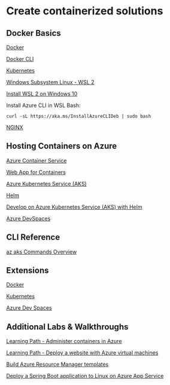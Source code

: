 # Create containerized solutions

## Docker Basics

[Docker](https://www.docker.com/products/docker-desktop)

[Docker CLI](https://docs.docker.com/engine/reference/commandline/cli/)

[Kubernetes](https://kubernetes.io/de/)

[Windows Subsystem Linux - WSL 2](https://docs.microsoft.com/en-us/windows/wsl/wsl2-about)

[Install WSL 2 on Windows 10](https://pureinfotech.com/install-windows-subsystem-linux-2-windows-10/)

Install Azure CLI in WSL Bash:

```
curl -sL https://aka.ms/InstallAzureCLIDeb | sudo bash
```

[NGINX](https://www.nginx.com/)

## Hosting Containers on Azure

[Azure Container Service](https://docs.microsoft.com/de-at/azure/container-service/)

[Web App for Containers](https://docs.microsoft.com/en-us/azure/app-service/containers/)

[Azure Kubernetes Service (AKS)](https://docs.microsoft.com/en-us/azure/aks/)

[Helm](https://helm.sh/)

[Develop on Azure Kubernetes Service (AKS) with Helm](https://docs.microsoft.com/en-us/azure/aks/quickstart-helm)

[Azure DevSpaces](https://docs.microsoft.com/en-us/azure/dev-spaces/)

## CLI Reference

[az aks Commands Overview](https://docs.microsoft.com/en-us/cli/azure/aks?view=azure-cli-latest)

## Extensions

[Docker](https://marketplace.visualstudio.com/items?itemName=ms-azuretools.vscode-docker)

[Kubernetes](https://marketplace.visualstudio.com/items?itemName=ms-kubernetes-tools.vscode-kubernetes-tools)

[Azure Dev Spaces](https://marketplace.visualstudio.com/items?itemName=azuredevspaces.azds)

## Additional Labs & Walkthroughs

[Learning Path - Administer containers in Azure](https://docs.microsoft.com/en-us/learn/paths/administer-containers-in-azure/)

[Learning Path - Deploy a website with Azure virtual machines](https://docs.microsoft.com/en-us/learn/paths/deploy-a-website-with-azure-virtual-machines/)

[Build Azure Resource Manager templates](https://docs.microsoft.com/en-us/learn/modules/build-azure-vm-templates/)

[Deploy a Spring Boot application to Linux on Azure App Service](https://docs.microsoft.com/en-us/azure/developer/java/spring-framework/deploy-spring-boot-java-app-on-linux)
